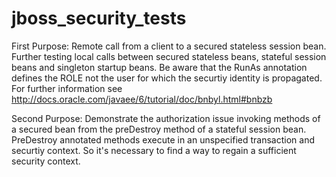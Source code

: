 jboss_security_tests
====================

First Purpose:
Remote call from a client to a secured stateless session bean. Further testing local calls between secured stateless beans, stateful session beans and singleton startup beans.
Be aware that the RunAs annotation defines the ROLE not the user for which the securtiy identity is propagated. For further information see http://docs.oracle.com/javaee/6/tutorial/doc/bnbyl.html#bnbzb

Second Purpose:
Demonstrate the authorization issue invoking methods of a secured bean from the preDestroy method of a stateful session bean.
PreDestroy annotated methods execute in an unspecified transaction and securtiy context. So it's necessary to find a way to regain a sufficient security context.
